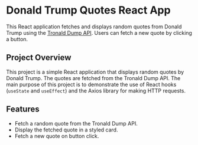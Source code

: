 # Donald Trump Quotes React App

This React application fetches and displays random quotes from Donald Trump using the [Tronald Dump API](https://tronalddump.io/). Users can fetch a new quote by clicking a button.

## Project Overview

This project is a simple React application that displays random quotes by Donald Trump. The quotes are fetched from the Tronald Dump API. The main purpose of this project is to demonstrate the use of React hooks (`useState` and `useEffect`) and the Axios library for making HTTP requests.

## Features

- Fetch a random quote from the Tronald Dump API.
- Display the fetched quote in a styled card.
- Fetch a new quote on button click.
